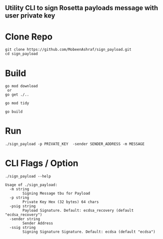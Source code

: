 ## Utility CLI to sign Rosetta payloads message with user private key


# Clone Repo
```
git clone https://github.com/MobeenAshraf/sign_payload.git
cd sign_payload
```

# Build

```
go mod download
 or
go get ./..

go mod tidy

go build
```


# Run

```
./sign_payload -p PRIVATE_KEY  -sender SENDER_ADDRESS -m MESSAGE
```

# CLI Flags / Option 

```
./sign_payload --help
```

```
Usage of ./sign_payload:
  -m string
    	Signing Message tbu for Payload
  -p string
    	Private Key Hex (32 bytes) 64 chars
  -psig string
    	Payload Signature. Default: ecdsa_recovery (default "ecdsa_recovery")
  -sender string
    	Sender Address
  -ssig string
    	Signing Signature Signature. Default: ecdsa (default "ecdsa")
```